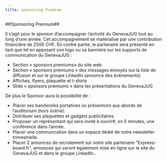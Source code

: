 ```yaml
---
title: sponsoring Premium
---
```


##Sponsoring Premium##

Il s’agit pour le sponsor d’accompagner l’activité du GenevaJUG tout au long d’une année. Cet accompagnement se
matérialise par une contribution financière de 2500 CHF. En contre partie, le partenaire sera présenté en tant
que tel en apposant son logo ou sa bannière sur les supports de communication du GenevaJUG :

* Section « sponsors premiums» du site web
* Section « sponsors premiums » des messages envoyés sur la liste de diffusion et sur le groupe LinkedIn (annonce des évènements)
* Affiches, flyers, plaquette et t-shirts
* Slide « sponsors premiums » dans les présentations du GenevaJUG

De plus le Sponsor aura la possibilité de :

* Placer ses banderoles portatives ou présentoirs aux abords de  l’auditorium (hors scène).
* Distribuer ses plaquettes et gadgets publicitaires.
* Proposer un représentant qui sera invité à ouvrir#, en 5 minutes, une conférence dans l’année.
* Placer une communcation dans un espace dédié de notre newsletter trimestrielle.
* Placer 2 annonces de recrutement sur notre site partenaire “Express-board.fr”, annonces qui seront également mise en ligne sur le site du GenevaJUG et dans le groupe LinkedIn..
